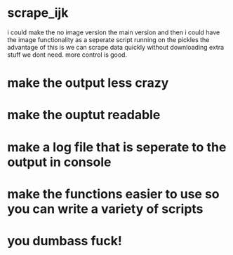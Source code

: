 # scrape_ijk
i could make the no image version the main version and then i could
have the image functionality as a seperate script running on the pickles
the advantage of this is we can scrape data quickly without downloading extra
stuff we dont need. more control is good.

# make the output less crazy
# make the ouptut readable
# make a log file that is seperate to the output in console
# make the functions easier to use so you can write a variety of scripts
# you dumbass fuck!
